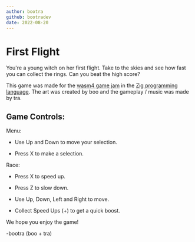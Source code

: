 ```yaml
---
author: bootra
github: bootradev
date: 2022-08-20
---
```


# First Flight

You're a young witch on her first flight. Take to the skies and see how fast you can collect the rings. Can you beat the high score?

This game was made for the [wasm4 game jam](https://itch.io/jam/wasm4-v2) in the [Zig programming language](https://ziglang.org/). The art was created by boo and the gameplay / music was made by tra.

## Game Controls:

Menu:

* Use Up and Down to move your selection.

* Press X to make a selection.

Race:

* Press X to speed up.

* Press Z to slow down.

* Use Up, Down, Left and Right to move.

* Collect Speed Ups (+) to get a quick boost.

We hope you enjoy the game!

-bootra (boo + tra)
